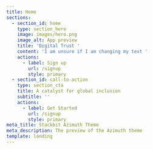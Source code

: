 ```yaml
---
title: Home
sections:
  - section_id: home
    type: section_hero
    image: images/hero.png
    image_alt: App preview
    title: 'Digital Trust '
    content: 'I am unsure if I am changing my text '
    actions:
      - label: Sign up
        url: /signup
        style: primary
  - section_id: call-to-action
    type: section_cta
    title: A catalyst for global inclusion
    subtitle: ''
    actions:
      - label: Get Started
        url: /signup
        style: primary
meta_title: Stackbit Azimuth Theme
meta_description: The preview of the Azimuth theme
template: landing
---
```

